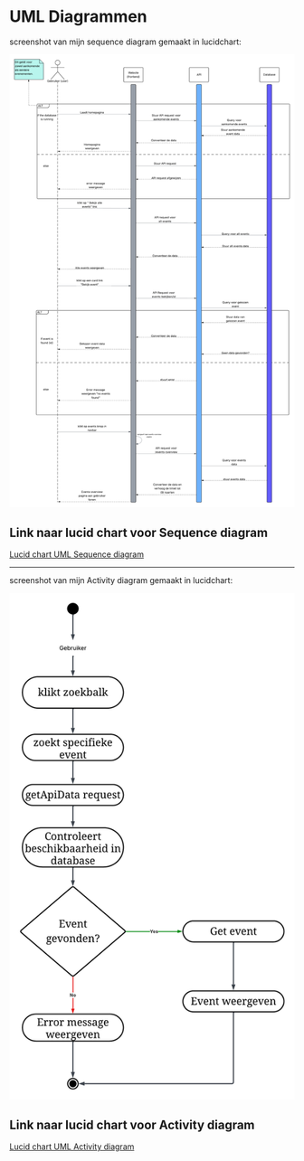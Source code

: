 # UML Diagrammen

screenshot van mijn sequence diagram gemaakt in lucidchart:

![UML Sequence diagram](./Sequence%20diagram%20-%20Event%20planner.png)

## Link naar lucid chart voor Sequence diagram

[Lucid chart UML Sequence diagram](https://lucid.app/lucidchart/e174440c-cfac-4fd8-8adc-0c405e0c1c72/edit?viewport_loc=-766%2C156%2C3100%2C1350%2C0_0&invitationId=inv_2eb2aba1-7e04-4b87-a7a4-58aa3e9e36ba)

---

screenshot van mijn Activity diagram gemaakt in lucidchart:

![UML Activity diagram](./Activity%20diagram%20-%20Event%20planner%20.png)

## Link naar lucid chart voor Activity diagram

[Lucid chart UML Activity diagram](https://lucid.app/lucidchart/a39f2633-73bd-4f7b-8dd0-6b5464d1bca6/edit?viewport_loc=-949%2C-1612%2C1951%2C2476%2C0_0&invitationId=inv_ab9373df-5fee-4d05-926b-3a703e805032)
